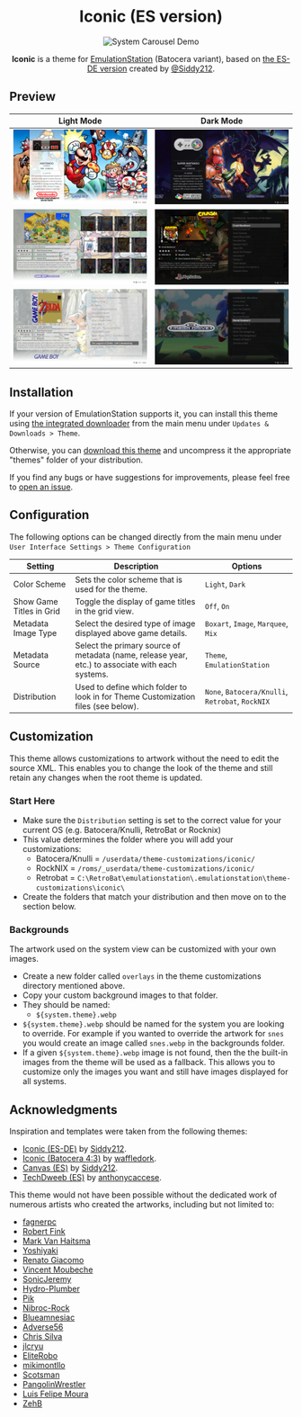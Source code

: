 <div align="center">

# Iconic (ES version)

![System Carousel Demo](_preview/systems-carousel-animation.gif)

**Iconic** is a theme for [EmulationStation](https://github.com/batocera-linux/batocera-emulationstation) (Batocera variant), based on [the ES-DE version](https://github.com/Siddy212/iconic-es-de) created by [@Siddy212](https://github.com/Siddy212).

</div>


## Preview

| Light Mode | Dark Mode|
| :--: | :--: |
| ![System View Light](_preview/systems-view-light.png) | ![System View Light](_preview/systems-view-dark.png) |
| ![Grid View Light](_preview/grid-view-light.png) | ![List View Dark](_preview/list-view-dark.png) |
| ![List View Light](_preview/list-view-light.png) | ![Basic View Dark](_preview/basic-view-dark.png) |


## Installation

If your version of EmulationStation supports it, you can install this theme using [the integrated downloader](https://wiki.batocera.org/themes#emulationstation_themes) from the main menu under `Updates & Downloads > Theme`.

Otherwise, you can [download this theme](https://github.com/Delgan/iconic-es/archive/refs/heads/main.zip) and uncompress it the appropriate "themes" folder of your distribution.

If you find any bugs or have suggestions for improvements, please feel free to [open an issue](https://github.com/Delgan/iconic-es/issues/new/choose).


## Configuration

The following options can be changed directly from the main menu under `User Interface Settings > Theme Configuration`

| Setting | Description | Options |
| -- | -- | -- |
| Color Scheme | Sets the color scheme that is used for the theme. | `Light`, `Dark` |
| Show Game Titles in Grid | Toggle the display of game titles in the grid view. | `Off`, `On` |
| Metadata Image Type | Select the desired type of image displayed above game details. | `Boxart`, `Image`, `Marquee`, `Mix` |
| Metadata Source | Select the primary source of metadata (name, release year, etc.) to associate with each systems. | `Theme`, `EmulationStation` |
| Distribution | Used to define which folder to look in for Theme Customization files (see below). | `None`, `Batocera/Knulli`, `Retrobat`, `RockNIX` |

## Customization

This theme allows customizations to artwork without the need to edit the source XML. This enables you to change the look of the theme and still retain any changes when the root theme is updated.


### Start Here

- Make sure the `Distribution` setting is set to the correct value for your current OS (e.g. Batocera/Knulli, RetroBat or Rocknix)
- This value determines the folder where you will add your customizations:
    - Batocera/Knulli = `/userdata/theme-customizations/iconic/`
    - RockNIX = `/roms/_userdata/theme-customizations/iconic/`
    - Retrobat = `C:\RetroBat\emulationstation\.emulationstation\theme-customizations\iconic\`
- Create the folders that match your distribution and then move on to the section below.

### Backgrounds

The artwork used on the system view can be customized with your own images.

* Create a new folder called `overlays` in the theme customizations directory mentioned above.
* Copy your custom background images to that folder.
* They should be named:
    - `${system.theme}.webp`
* `${system.theme}.webp` should be named for the system you are looking to override.  For example if you wanted to override the artwork for `snes` you would create an image called `snes.webp` in the backgrounds folder.
* If a given `${system.theme}.webp` image is not found, then the the built-in images from the theme will be used as a fallback. This allows you to customize only the images you want and still have images displayed for all systems.


## Acknowledgments

Inspiration and templates were taken from the following themes:

- [Iconic (ES-DE)](https://github.com/Siddy212/iconic-es-de) by [Siddy212](https://github.com/Siddy212).
- [Iconic (Batocera 4:3)](https://github.com/waffledork/iconic-batocera) by [waffledork](https://github.com/waffledork).
- [Canvas (ES)](https://github.com/Siddy212/canvas-es) by [Siddy212](https://github.com/Siddy212).
- [TechDweeb (ES)](https://github.com/anthonycaccese/techdweeb-es) by [anthonycaccese](https://github.com/anthonycaccese).


This theme would not have been possible without the dedicated work of numerous artists who created the artworks, including but not limited to:

- [fagnerpc](https://github.com/fagnerpc)
- [Robert Fink](https://finklematter.artstation.com/)
- [Mark Van Haitsma](https://www.artstation.com/mvhaitsma)
- [Yoshiyaki](https://www.deviantart.com/yoshiyaki)
- [Renato Giacomo](https://www.artstation.com/renatogiacomini)
- [Vincent Moubeche](https://www.artstation.com/vincentmoubeche)
- [SonicJeremy](https://www.deviantart.com/sonicjeremy)
- [Hydro-Plumber](https://www.deviantart.com/hydro-plumber)
- [Pik](https://gamebanana.com/members/1521238)
- [Nibroc-Rock](https://www.deviantart.com/nibroc-rock)
- [Blueamnesiac](https://www.deviantart.com/blueamnesiac)
- [Adverse56](https://www.deviantart.com/adverse56)
- [Chris Silva](https://www.artstation.com/artwork/obBlyB)
- [jlcryu](https://www.deviantart.com/jlcryu)
- [EliteRobo](https://www.deviantart.com/eliterobo)
- [mikimontllo](https://twitter.com/mikimontllo)
- [Scotsman](https://forums.launchbox-app.com/profile/142250-scotsman/)
- [PangolinWrestler](https://github.com/PangolinWrestler)
- [Luis Felipe Moura](https://www.artstation.com/luizmoura)
- [ZehB](https://www.deviantart.com/zehb)
